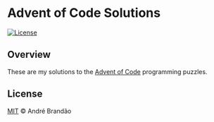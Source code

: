 # Advent of Code Solutions

[![License](https://img.shields.io/badge/license-MIT-blue.svg)](https://opensource.org/licenses/MIT)

## Overview

These are my solutions to the [Advent of Code](https://adventofcode.com/) programming puzzles.

## License

[MIT](LICENSE) © André Brandão
